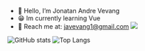 * 👋 Hello, I’m Jonatan Andre Vevang 
* 😁 Im currently learning Vue
* 📧 Reach me at: <a href="mailto:javevang1@gmail.com">javevang1@gmail.com</a>
![](https://komarev.com/ghpvc/?username=Jonabarce)



![GitHub stats](https://github-readme-stats.vercel.app/api?username=Jonabarce&show_icons=true&theme=tokyonight)
![Top Langs](https://github-readme-stats.vercel.app/api/top-langs/?username=Jonabarce&theme=tokyonight)











